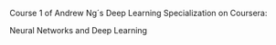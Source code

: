 Course 1 of Andrew Ng´s Deep Learning Specialization on Coursera:

Neural Networks and Deep Learning
